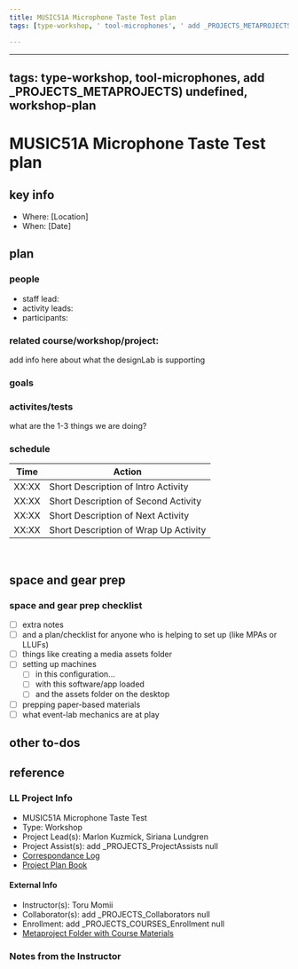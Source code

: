 ```yaml
---
title: MUSIC51A Microphone Taste Test plan
tags: [type-workshop, ' tool-microphones', ' add _PROJECTS_METAPROJECTS) undefined', ' workshop-plan']

---
```


---
tags: type-workshop, tool-microphones, add _PROJECTS_METAPROJECTS) undefined, workshop-plan
---


# MUSIC51A Microphone Taste Test plan

## key info
- Where: [Location]
- When: [Date]

## plan

### people
* staff lead:
* activity leads:
* participants:
### related course/workshop/project:
add info here about what the designLab is supporting
### goals
### activites/tests
what are the 1-3 things we are doing?
### schedule

| Time | Action |  
| -------- | -------- | 
| XX:XX     |  Short Description of Intro Activity    | 
| XX:XX     |  Short Description of Second Activity    | 
| XX:XX     |  Short Description of Next Activity    | 
| XX:XX     |  Short Description of Wrap Up Activity    |  
 
## space and gear prep

### space and gear prep checklist
- [ ] extra notes
- [ ] and a plan/checklist for anyone who is helping to set up (like MPAs or LLUFs)
- [ ] things like creating a media assets folder
- [ ] setting up machines 
    - [ ] in this configuration...
    - [ ] with this software/app loaded
    - [ ] and the assets folder on the desktop
- [ ] prepping paper-based materials
- [ ] what event-lab mechanics are at play 

## other to-dos

## reference
### LL Project Info
* MUSIC51A Microphone Taste Test
* Type: Workshop
* Project Lead(s): Marlon Kuzmick, Siriana Lundgren
* Project Assist(s): add _PROJECTS_ProjectAssists null
* [Correspondance Log](https://drive.google.com/drive/folders/1VNXIyfDl-IiJjhTJZ-Xo8q9Ioc743kJG?usp=drive_link)
* [Project Plan Book](https://hackmd.io/@ll-23-24/HkggagSA3)

#### External Info
* Instructor(s): Toru Momii
* Collaborator(s): add _PROJECTS_Collaborators null
* Enrollment: add _PROJECTS_COURSES_Enrollment null
* [Metaproject Folder with Course Materials](https://drive.google.com/drive/folders/1lBZh3kWbzpU19nSVZJFhIXgBxihmtaWr)
### Notes from the Instructor

